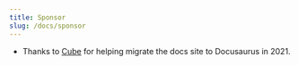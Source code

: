 ```yaml
---
title: Sponsor
slug: /docs/sponsor
---
```


- Thanks to [Cube](https://cube.dev/?ref=eco-react-google-charts) for helping migrate the docs site to Docusaurus in 2021.
